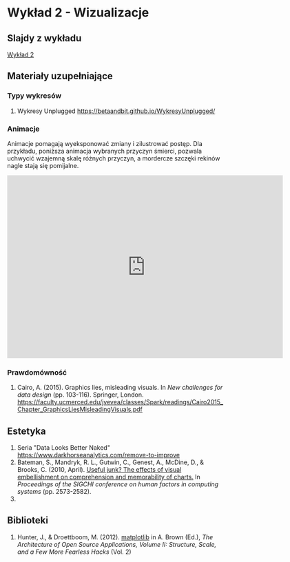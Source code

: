 # Wykład 2 - Wizualizacje

## Slajdy z wykładu

[Wykład 2](wyklad2.pdf)

## Materiały uzupełniające

### Typy wykresów

1. Wykresy Unplugged https://betaandbit.github.io/WykresyUnplugged/ 

### Animacje

Animacje pomagają wyeksponować zmiany i zilustrować postęp. Dla przykładu, poniższa animacja wybranych przyczyn śmierci, pozwala uchwycić wzajemną skalę różnych przyczyn, a mordercze szczęki rekinów nagle stają się pomijalne. 

<iframe id="reddit-embed" src="https://www.redditmedia.com/r/dataisbeautiful/comments/e1mcb2/oc_selected_causes_of_death_in_comparison_with/?ref_source=embed&amp;ref=share&amp;embed=true" sandbox="allow-scripts allow-same-origin allow-popups" style="border: none;" height="425" width="640" scrolling="no"></iframe>

### Prawdomówność 

1. Cairo, A. (2015). Graphics lies, misleading visuals. In *New challenges for data design* (pp. 103-116). Springer, London. https://faculty.ucmerced.edu/jvevea/classes/Spark/readings/Cairo2015_Chapter_GraphicsLiesMisleadingVisuals.pdf 

## Estetyka

1. Seria "Data Looks Better Naked" https://www.darkhorseanalytics.com/remove-to-improve 
2. Bateman, S., Mandryk, R. L., Gutwin, C., Genest, A., McDine, D., & Brooks, C. (2010, April). [Useful junk? The effects of visual embellishment on comprehension and memorability of charts.](https://www.researchgate.net/publication/221517808_Useful_Junk_The_effects_of_visual_embellishment_on_comprehension_and_memorability_of_charts ) In *Proceedings of the SIGCHI conference on human factors in computing systems* (pp. 2573-2582).  
3. 

## Biblioteki

1. Hunter, J., & Droettboom, M. (2012). [matplotlib](http://www.aosabook.org/en/matplotlib.html) in A. Brown (Ed.), *The Architecture of Open Source Applications, Volume II: Structure, Scale, and a Few More Fearless Hacks* (Vol. 2) 